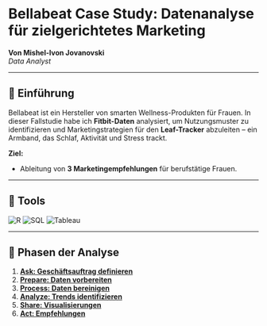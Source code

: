 # Bellabeat Case Study: Datenanalyse für zielgerichtetes Marketing  
**Von Mishel-Ivon Jovanovski**  
*Data Analyst*  

---

## 📌 Einführung  
Bellabeat ist ein Hersteller von smarten Wellness-Produkten für Frauen. In dieser Fallstudie habe ich **Fitbit-Daten** analysiert, um Nutzungsmuster zu identifizieren und Marketingstrategien für den **Leaf-Tracker** abzuleiten – ein Armband, das Schlaf, Aktivität und Stress trackt.  

**Ziel:**  
- Ableitung von **3 Marketingempfehlungen** für berufstätige Frauen.  

---

## 🔧 Tools  
![R](https://img.shields.io/badge/R-276DC3?style=flat&logo=r&logoColor=white)
![SQL](https://img.shields.io/badge/SQL-4479A1?style=flat&logo=mysql&logoColor=white)
![Tableau](https://img.shields.io/badge/Tableau-E97627?style=flat&logo=tableau&logoColor=white)

---

## 🔄 Phasen der Analyse  
1. **[Ask: Geschäftsauftrag definieren](1-ask.md)**  
2. **[Prepare: Daten vorbereiten](2-prepare.md)**  
3. **[Process: Daten bereinigen](3-process.md)**  
4. **[Analyze: Trends identifizieren](4-analyze.md)**  
5. **[Share: Visualisierungen](5-share.md)**  
6. **[Act: Empfehlungen](6-act.md)**  


